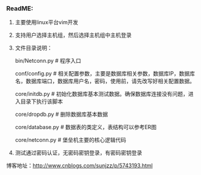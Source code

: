### ReadME:

1. 主要使用linux平台vim开发

2. 支持用户选择主机组，然后选择主机组中主机登录

3. 文件目录说明：

   bin/Netconn.py	# 程序入口

   conf/config.py	# 相关配置参数，主要是数据库相关参数，数据库IP，数据库名，数据库端口，数据库用户名，密码，使用前，请先改写好相关配置数据。

   core/initdb.py	# 初始化数据库基本测试数据。确保数据库连接没有问题，进入目录下执行该脚本

   core/dropdb.py	#  删除数据库基本数据

   core/database.py	# 数据表的类定义，表结构可以参考ER图

   core/netconn.py	# 堡垒机主要的核心逻辑代码

4. 测试通过密码认证，无密码密钥登录，有密码密钥登录



博客地址：http://www.cnblogs.com/sunjzz/p/5743193.html
